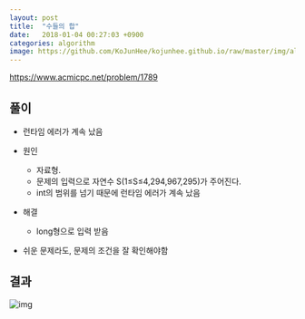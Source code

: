 ```yaml
---
layout: post
title:  "수들의 합"
date:   2018-01-04 00:27:03 +0900
categories: algorithm
image: https://github.com/KoJunHee/kojunhee.github.io/raw/master/img/algorithm.png
---
```


<https://www.acmicpc.net/problem/1789>

## 풀이

- 런타임 에러가 계속 났음
- 원인 
	- 자료형. 
	- 문제의 입력으로 자연수 S(1≤S≤4,294,967,295)가 주어진다.
	- int의 범위를 넘기 때문에 런타임 에러가 계속 났음
- 해결 
	- long형으로 입력 받음

- 쉬운 문제라도, 문제의 조건을 잘 확인해야함

## 결과

![img](https://github.com/KoJunHee/kojunhee.github.io/raw/master/img/stack.png)
